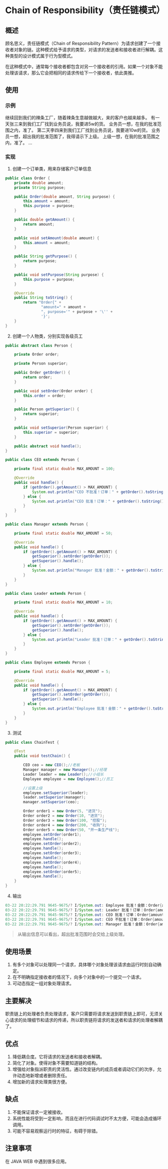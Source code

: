 # Chain of Responsibility（责任链模式） #
## 概述 ##
顾名思义，责任链模式（Chain of Responsibility Pattern）为请求创建了一个接收者对象的链。这种模式给予请求的类型，对请求的发送者和接收者进行解耦。这种类型的设计模式属于行为型模式。

在这种模式中，通常每个接收者都包含对另一个接收者的引用。如果一个对象不能处理该请求，那么它会把相同的请求传给下一个接收者，依此类推。

## 使用 ##
### 示例 ###
继续回到我们的辣条工厂，随着辣条生意越做越大，来的客户也越来越多。 
有一天张三来到我们工厂找到业务员说，我要进5w的货。 业务员一想，在我的批准范围之内，准了。
第二天李四来到我们工厂找到业务员说，我要进10w的货。 业务员一想，超出我的批准范围了，我得请示下上级。 上级一想，在我的批准范围之内，准了。
...

### 实现 ###
1. 创建一个订单类，用来存储客户订单信息
```Java
public class Order {
    private double amount;
    private String purpose;

    public Order(double amount, String purpose) {
        this.amount = amount;
        this.purpose = purpose;
    }

    public double getAmount() {
        return amount;
    }

    public void setAmount(double amount) {
        this.amount = amount;
    }

    public String getPurpose() {
        return purpose;
    }

    public void setPurpose(String purpose) {
        this.purpose = purpose;
    }

    @Override
    public String toString() {
        return "Order{" +
                "amount=" + amount +
                ", purpose='" + purpose + '\'' +
                '}';
    }
}
```
2. 创建一个人物类，分别实现各级员工
```Java
public abstract class Person {

    private Order order;

    private Person superior;

    public Order getOrder() {
        return order;
    }

    public void setOrder(Order order) {
        this.order = order;
    }

    public Person getSuperior() {
        return superior;
    }

    public void setSuperior(Person superior) {
        this.superior = superior;
    }

    public abstract void handle();
}
```
```Java
public class CEO extends Person {

    private final static double MAX_AMOUNT = 100;

    @Override
    public void handle() {
        if (getOrder().getAmount() > MAX_AMOUNT) {
            System.out.println("CEO 不批准！订单：" + getOrder().toString());
        } else {
            System.out.println("CEO 批准！订单：" + getOrder().toString());
        }
    }
}
```
```Java
public class Manager extends Person {

    private final static double MAX_AMOUNT = 50;

    @Override
    public void handle() {
        if (getOrder().getAmount() > MAX_AMOUNT) {
            getSuperior().setOrder(getOrder());
            getSuperior().handle();
        } else {
            System.out.println("Manager 批准！金额：" + getOrder().toString());
        }
    }
}
```

```Java
public class Leader extends Person {

    private final static double MAX_AMOUNT = 10;

    @Override
    public void handle() {
        if (getOrder().getAmount() > MAX_AMOUNT) {
            getSuperior().setOrder(getOrder());
            getSuperior().handle();
        } else {
            System.out.println("Leader 批准！订单：" + getOrder().toString());
        }
    }
}
```

```Java
public class Employee extends Person {

    private final static double MAX_AMOUNT = 5;

    @Override
    public void handle() {
        if (getOrder().getAmount() > MAX_AMOUNT) {
            getSuperior().setOrder(getOrder());
            getSuperior().handle();
        } else {
            System.out.println("Employee 批准！金额：" + getOrder().toString());
        }
    }
}
```

3. 测试
```Java
public class ChainTest {

    @Test
    public void testChain() {

        CEO ceo = new CEO();//老板
        Manager manager = new Manager();//经理
        Leader leader = new Leader();//小组长
        Employee employee = new Employee();//员工

        //设置上级
        employee.setSuperior(leader);
        leader.setSuperior(manager);
        manager.setSuperior(ceo);

        Order order1 = new Order(5, "进货");
        Order order2 = new Order(10, "进货");
        Order order3 = new Order(100, "控股");
        Order order4 = new Order(200, "收购");
        Order order5 = new Order(50, "开一条生产线");
        employee.setOrder(order1);
        employee.handle();
        employee.setOrder(order2);
        employee.handle();
        employee.setOrder(order3);
        employee.handle();
        employee.setOrder(order4);
        employee.handle();
        employee.setOrder(order5);
        employee.handle();
    }
}
```

4. 输出
```Java
03-22 20:22:29.791 9645-9675/? I/System.out: Employee 批准！金额：Order{amount=5.0, purpose='进货'}
03-22 20:22:29.791 9645-9675/? I/System.out: Leader 批准！订单：Order{amount=10.0, purpose='进货'}
03-22 20:22:29.791 9645-9675/? I/System.out: CEO 批准！订单：Order{amount=100.0, purpose='控股'}
03-22 20:22:29.791 9645-9675/? I/System.out: CEO 不批准！订单：Order{amount=200.0, purpose='收购'}
03-22 20:22:29.791 9645-9675/? I/System.out: Manager 批准！金额：Order{amount=50.0, purpose='开一条生产线'}
```

> 从输出信息可以看出，超出批准范围时会交给上级处理。

## 使用场景 ##
1. 有多个对象可以处理同一个请求，具体哪个对象处理该请求由运行时刻自动确定。
2. 在不明确指定接收者的情况下，向多个对象中的一个提交一个请求。 
3. 可动态指定一组对象处理请求。

## 主要解决 ##
职责链上的处理者负责处理请求，客户只需要将请求发送到职责链上即可，无须关心请求的处理细节和请求的传递，所以职责链将请求的发送者和请求的处理者解耦了。

## 优点 ##
1. 降低耦合度。它将请求的发送者和接收者解耦。 
2. 简化了对象。使得对象不需要知道链的结构。 
3. 增强给对象指派职责的灵活性。通过改变链内的成员或者调动它们的次序，允许动态地新增或者删除责任。 
4. 增加新的请求处理类很方便。

## 缺点 ##
1. 不能保证请求一定被接收。 
2. 系统性能将受到一定影响，而且在进行代码调试时不太方便，可能会造成循环调用。 
3. 可能不容易观察运行时的特征，有碍于除错。

## 注意事项 ##
在 JAVA WEB 中遇到很多应用。